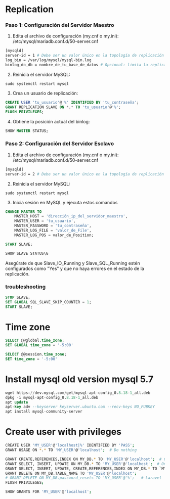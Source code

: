 # Replication
### Paso 1: Configuración del Servidor Maestro
1. Edita el archivo de configuración (my.cnf o my.ini):
/etc/mysql/mariadb.conf.d/50-server.cnf

```bash
[mysqld]
server-id = 1 # Debe ser un valor único en la topología de replicación (from 1 to 232 − 1)
log_bin = /var/log/mysql/mysql-bin.log
binlog_do_db = nombre_de_tu_base_de_datos # Opcional: limita la replicación a una base de datos específica
```

2. Reinicia el servidor MySQL:

`sudo systemctl restart mysql`

3. Crea un usuario de replicación:

```sql
CREATE USER 'tu_usuario'@'%' IDENTIFIED BY 'tu_contraseña';
GRANT REPLICATION SLAVE ON *.* TO 'tu_usuario'@'%';
FLUSH PRIVILEGES;
```

4. Obtiene la posición actual del binlog:
```sql
SHOW MASTER STATUS;
```

### Paso 2: Configuración del Servidor Esclavo
1. Edita el archivo de configuración (my.cnf o my.ini):
/etc/mysql/mariadb.conf.d/50-server.cnf

```bash
[mysqld]
server-id = 2 # Debe ser un valor único en la topología de replicación
```

2. Reinicia el servidor MySQL:

`sudo systemctl restart mysql`

3. Inicia sesión en MySQL y ejecuta estos comandos
```sql
CHANGE MASTER TO
    MASTER_HOST = 'dirección_ip_del_servidor_maestro',
    MASTER_USER = 'tu_usuario',
    MASTER_PASSWORD = 'tu_contraseña',
    MASTER_LOG_FILE = 'valor_de_File',
    MASTER_LOG_POS = valor_de_Position;

START SLAVE;

SHOW SLAVE STATUS\G
```
Asegúrate de que Slave_IO_Running y Slave_SQL_Running estén configurados como "Yes" y que no haya errores en el estado de la replicación.

### troubleshooting
```sql
STOP SLAVE;
SET GLOBAL SQL_SLAVE_SKIP_COUNTER = 1; 
START SLAVE;
```

# Time zone
```sql
SELECT @@global.time_zone;
SET GLOBAL time_zone = '-5:00'

SELECT @@session.time_zone;
SET time_zone = '-5:00'
 ```


# Install mysql old version mysql 5.7
```sql
wget https://dev.mysql.com/get/mysql-apt-config_0.8.18-1_all.deb
dpkg -i mysql-apt-config_0.8.18-1_all.deb
apt update
apt-key adv --keyserver keyserver.ubuntu.com --recv-keys NO_PUBKEY
apt install mysql-community-server
 ```


# Create user with privileges
```bash
CREATE USER 'MY_USER'@'localhost|%' IDENTIFIED BY 'PASS';
GRANT USAGE ON *.* TO 'MY_USER'@'localhost';  # Do nothing

GRANT CREATE,REFERENCES,INDEX ON MY_DB.* TO 'MY_USER'@'localhost';  # Create tables
GRANT SELECT, INSERT, UPDATE ON MY_DB.* TO 'MY_USER'@'localhost';  # On All My_DB.tables
GRANT SELECT, INSERT, UPDATE, CREATE,REFERENCES,INDEX ON MY_DB.* TO `MY_USER`@`localhost`  # One line
GRANT DELETE ON MY_DB.TABLE_NAME TO 'MY_USER'@'localhost';
# GRANT DELETE ON MY_DB.password_resets TO 'MY_USER'@'%';   # Laravel
FLUSH PRIVILEGES;

SHOW GRANTS FOR 'MY_USER'@'localhost';
 ```